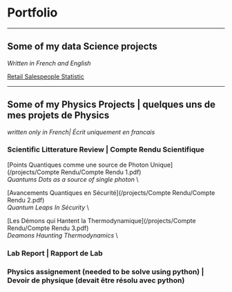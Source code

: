 # Portfolio

---

## Some of my data Science projects
_Written in French and English_

[Retail Salespeople Statistic](/sample_page)


---

## Some of my Physics Projects | quelques uns de mes projets de Physics
_written only in French| Écrit uniquement en francais_


### Scientific Litterature Review | Compte Rendu Scientifique

[Points Quantiques comme une source de Photon Unique](/projects/Compte Rendu/Compte Rendu 1.pdf) \
_Quantums Dots as a source of single photon_ \

[Avancements Quantiques en Sécurité](/projects/Compte Rendu/Compte Rendu 2.pdf) \
_Quantum Leaps In Sécurity_ \

[Les Démons qui Hantent la Thermodynamique](/projects/Compte Rendu/Compte Rendu 3.pdf) \
_Deamons Haunting Thermodynamics_ \

### Lab Report | Rapport de Lab


### Physics assignement (needed to be solve using python) | Devoir de physique (devait être résolu avec python)


